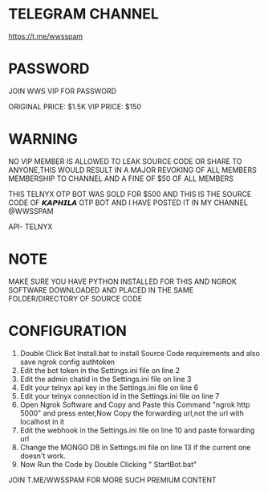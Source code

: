 TELEGRAM CHANNEL
=========================================================================
https://t.me/wwsspam

PASSWORD
=========================================================================
JOIN WWS VIP FOR PASSWORD

ORIGINAL PRICE: $1.5K
VIP PRICE: $150

WARNING
=========================================================================
NO VIP MEMBER IS ALLOWED TO LEAK SOURCE CODE OR SHARE TO ANYONE,THIS WOULD RESULT IN A MAJOR REVOKING OF ALL MEMBERS MEMBERSHIP TO CHANNEL AND A FINE OF $50 OF ALL MEMBERS

 

THIS TELNYX OTP BOT WAS SOLD FOR $500 AND THIS IS THE SOURCE CODE OF 𝙆𝘼𝙋𝙃𝙄𝙇𝘼 OTP BOT AND I HAVE POSTED IT IN MY CHANNEL @WWSSPAM

API- TELNYX

NOTE
========================================================================
MAKE SURE YOU HAVE PYTHON INSTALLED FOR THIS AND NGROK SOFTWARE DOWNLOADED AND PLACED IN THE SAME FOLDER/DIRECTORY OF SOURCE CODE

CONFIGURATION
========================================================================
1) Double Click Bot Install.bat to install Source Code requirements and also save ngrok config authtoken
2) Edit the bot token in the Settings.ini file on line 2 
3) Edit the admin chatid in the Settings.ini file on line 3 
4) Edit your telnyx api key in the Settings.ini file on line 6 
5) Edit your telnyx connection id in the Settings.ini file on line 7
6) Open Ngrok Software and Copy and Paste this Command "ngrok http 5000" and press enter,Now Copy the forwarding url,not the url with localhost in it
7) Edit the webhook in the Settings.ini file on line 10 and paste forwarding url
8) Change the MONGO DB in Settings.ini file on line 13 if the current one doesn't work.
9) Now Run the Code by Double Clicking " StartBot.bat"


JOIN T.ME/WWSSPAM FOR MORE SUCH PREMIUM CONTENT
